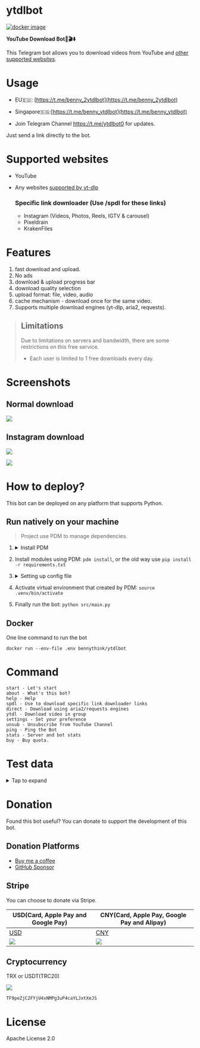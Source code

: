 # ytdlbot

[![docker image](https://github.com/tgbot-collection/ytdlbot/actions/workflows/builder.yaml/badge.svg)](https://github.com/tgbot-collection/ytdlbot/actions/workflows/builder.yaml)

**YouTube Download Bot🚀🎬⬇️**

This Telegram bot allows you to download videos from YouTube and [other supported websites](#supported-websites).

# Usage

* EU🇪🇺: [https://t.me/benny_2ytdlbot](https://t.me/benny_2ytdlbot)
* Singapore🇸🇬:[https://t.me/benny_ytdlbot](https://t.me/benny_ytdlbot)

* Join Telegram Channel https://t.me/ytdlbot0 for updates.

Just send a link directly to the bot.

# Supported websites

* YouTube
* Any websites [supported by yt-dlp](https://github.com/yt-dlp/yt-dlp/blob/master/supportedsites.md)

  ### Specific link downloader (Use /spdl for these links)
    * Instagram (Videos, Photos, Reels, IGTV & carousel)
    * Pixeldrain
    * KrakenFiles

# Features

1. fast download and upload.
2. No ads
3. download & upload progress bar
4. download quality selection
5. upload format: file, video, audio
6. cache mechanism - download once for the same video.
7. Supports multiple download engines (yt-dlp, aria2, requests).

> ## Limitations
> Due to limitations on servers and bandwidth, there are some restrictions on this free service.
> * Each user is limited to 1 free downloads every day.

# Screenshots

## Normal download

![](assets/1.jpeg)

## Instagram download

![](assets/instagram.png)

![](assets/2.jpeg)

# How to deploy?

This bot can be deployed on any platform that supports Python.

## Run natively on your machine

> Project use PDM to manage dependencies.

1. <details>
    <summary>Install PDM</summary>

    You can install using pip: `pip install --user pdm`
    or for detailed instructions: [Official Docs](https://pdm-project.org/en/latest/#installation)
  
   </details>

2. Install modules using PDM: `pdm install`, or the old way use `pip install -r requirements.txt`

3. <details>
    <summary>Setting up config file</summary>

    ```
    cp .env.example .env
    ```
    
    Fill the fields in `.env`. For more information, see the comments in the `.env.example` file.

    **- Required Fields**
    - `WORKERS`: Number of workers (default is 100)
    - `APP_ID`: Telegram app ID
    - `APP_HASH`: Telegram app hash
    - `BOT_TOKEN`: Your telegram bot token
    - `OWNER`: Owner ID (separate by `,`)
    - `AUTHORIZED_USER`: List of authorized users ids, (separate by `,`)
    - `DB_DSN`: Your database URL (mysql+pymysql://user:pass@mysql/dbname) or SQLite (sqlite:///db.sqlite)
    - `REDIS_HOST`: Redis host

    **- Optional Fields**
    - `ENABLE_FFMPEG`: Enable FFMPEG for video processing (True/False)
    - `AUDIO_FORMAT`: Desired audio format (e.g.:- mp3, wav)
    - `ENABLE_ARIA2`: Enable Aria2 for downloads (True/False)
    - `RCLONE_PATH`: Path to Rclone executable
    - `ENABLE_VIP`: Enable VIP features (True/False)
    - `PROVIDER_TOKEN`: Payment provider token from Stripe
    - `FREE_DOWNLOAD`: Free downloads allowed per user
    - `RATE_LIMIT`: Rate limit for requests
    - `TMPFILE_PATH`: Path for temporary/download files (ensure the directory exists and is writable)
    - `TG_NORMAL_MAX_SIZE`: Maximum size for Telegram uploads in MB
    - `CAPTION_URL_LENGTH_LIMIT`: Maximum URL length in captions
    - `POTOKEN`: Your PO Token.  [PO-Token-Guide](https://github.com/yt-dlp/yt-dlp/wiki/PO-Token-Guide)
    - `BROWSERS`: Browser to handle 'cookies from browser', i.e. firefox
  </details>

4. Activate virtual environment that created by PDM: `source .venv/bin/activate`

5. Finally run the bot: `python src/main.py`

## Docker

One line command to run the bot

```shell
docker run --env-file .env bennythink/ytdlbot
```

# Command

```
start - Let's start
about - What's this bot?
help - Help
spdl - Use to download specific link downloader links
direct - Download using aria2/requests engines
ytdl - Download video in group
settings - Set your preference
unsub - Unsubscribe from YouTube Channel
ping - Ping the Bot
stats - Server and bot stats
buy - Buy quota.
```

# Test data

<details><summary>Tap to expand</summary>

## Test video

https://www.youtube.com/watch?v=V3RtA-1b_2E

## Test Playlist

https://www.youtube.com/playlist?list=PL1Hdq7xjQCJxQnGc05gS4wzHWccvEJy0w

## Test twitter

https://twitter.com/nitori_sayaka/status/1526199729864200192
https://twitter.com/BennyThinks/status/1475836588542341124

## Test instagram

* single image: https://www.instagram.com/p/CXpxSyOrWCA/
* single video: https://www.instagram.com/p/Cah_7gnDVUW/
* reels: https://www.instagram.com/p/C0ozGsjtY0W/
* image carousel: https://www.instagram.com/p/C0ozPQ5o536/
* video and image carousel: https://www.instagram.com/p/C0ozhsVo-m8/

## Test Pixeldrain

https://pixeldrain.com/u/765ijw9i

## Test KrakenFiles

https://krakenfiles.com/view/oqmSTF0T5t/file.html

</details>

# Donation

Found this bot useful? You can donate to support the development of this bot.

## Donation Platforms

* [Buy me a coffee](https://www.buymeacoffee.com/bennythink)
* [GitHub Sponsor](https://github.com/sponsors/BennyThink)

## Stripe

You can choose to donate via Stripe.

| USD(Card, Apple Pay and Google Pay)              | CNY(Card, Apple Pay, Google Pay and Alipay)      |
|--------------------------------------------------|--------------------------------------------------|
| [USD](https://buy.stripe.com/cN203sdZB98RevC3cd) | [CNY](https://buy.stripe.com/dR67vU4p13Ox73a6oq) |
| ![](assets/USD.png)                              | ![](assets/CNY.png)                              |

## Cryptocurrency

TRX or USDT(TRC20)

![](assets/tron.png)

```
TF9peZjC2FYjU4xNMPg3uP4caYLJxtXeJS
```

# License

Apache License 2.0
